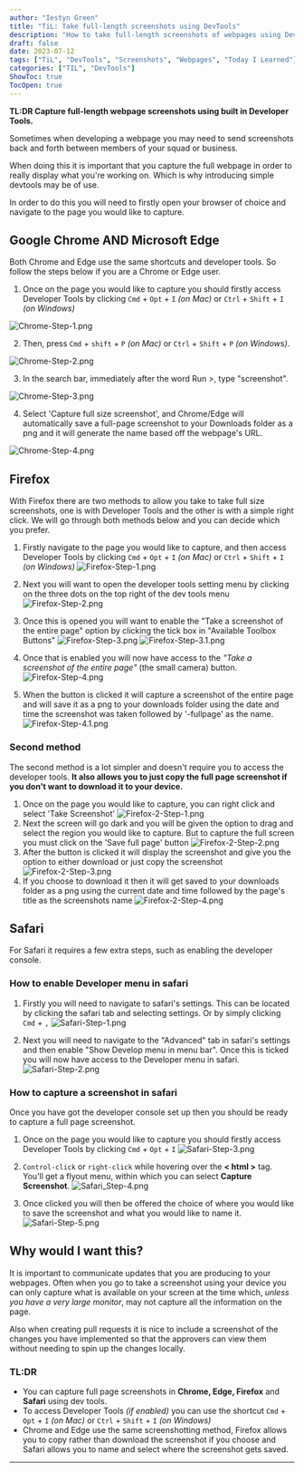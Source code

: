```yaml
---
author: "Iestyn Green"
title: "TiL: Take full-length screenshots using DevTools"
description: "How to take full-length screenshots of webpages using DevTools"
draft: false
date: 2023-07-12
tags: ["TiL", "DevTools", "Screenshots", "Webpages", "Today I Learned"]
categories: ["TIL", "DevTools"]
ShowToc: true
TocOpen: true
---
```


**TL:DR Capture full-length webpage screenshots using built in Developer Tools.**

Sometimes when developing a webpage you may need to send screenshots back and forth between members of your squad or business.

When doing this it is important that you capture the full webpage in order to really display what you're working on. Which is why introducing simple devtools may be of use.

In order to do this you will need to firstly open your browser of choice and navigate to the page you would like to capture.

## Google Chrome AND Microsoft Edge

Both Chrome and Edge use the same shortcuts and developer tools. So follow the steps below if you are a Chrome or Edge user.

1. Once on the page you would like to capture you should firstly access Developer Tools by clicking `Cmd` + `Opt` + `I` *(on Mac)* or `Ctrl` + `Shift` + `I` *(on Windows)*

![Chrome-Step-1.png](images%2FChrome-Step-1.png)

2. Then, press `Cmd` + `shift` + `P` *(on Mac)* or `Ctrl` + `Shift` + `P` *(on Windows)*.

![Chrome-Step-2.png](images%2FChrome-Step-2.png)

3. In the search bar, immediately after the word Run >, type "screenshot".

![Chrome-Step-3.png](images%2FChrome-Step-3.png)

4. Select 'Capture full size screenshot', and Chrome/Edge will automatically save a full-page screenshot to your Downloads folder as a png and it will generate the name based off the webpage's URL.

![Chrome-Step-4.png](images%2FChrome-Step-4.png)

## Firefox
With Firefox there are two methods to allow you take to take full size screenshots, one is with Developer Tools and the other is with a simple right click. We will go through both methods below and you can decide which you prefer.

1. Firstly navigate to the page you would like to capture, and then access Developer Tools by clicking `Cmd` + `Opt` + `I` *(on Mac)* or `Ctrl` + `Shift` + `I` *(on Windows)*
![Firefox-Step-1.png](images%2FFirefox-Step-1.png)

2. Next you will want to open the developer tools setting menu by clicking on the three dots on the top right of the dev tools menu
![Firefox-Step-2.png](images%2FFirefox-Step-2.png)

3. Once this is opened you will want to enable the "Take a screenshot of the entire page" option by clicking the tick box in "Available Toolbox Buttons"
![Firefox-Step-3.png](images%2FFirefox-Step-3.png)
![Firefox-Step-3.1.png](images%2FFirefox-Step-3.1.png)

4. Once that is enabled you will now have access to the *"Take a screenshot of the entire page"* (the small camera) button.
   ![Firefox-Step-4.png](images%2FFirefox-Step-4.png)

5. When the button is clicked it will capture a screenshot of the entire page and will save it as a png to your downloads folder using the date and time the screenshot was taken followed by '-fullpage' as the name.
    ![Firefox-Step-4.1.png](images%2FFirefox-Step-5.png)
 
### Second method   

The second method is a lot simpler and doesn't require you to access the developer tools.
**It also allows you to just copy the full page screenshot if you don't want to download it to your device.**

1. Once on the page you would like to capture, you can right click and select 'Take Screenshot'
![Firefox-2-Step-1.png](images%2FFirefox-2-Step-1.png)
2. Next the screen will go dark and you will be given the option to drag and select the region you would like to capture. But to capture the full screen you must click on the 'Save full page' button
![Firefox-2-Step-2.png](images%2FFirefox-2-Step-2.png)
3. After the button is clicked it will display the screenshot and give you the option to either download or just copy the screenshot
![Firefox-2-Step-3.png](images%2FFirefox-2-Step-3.png)
4. If you choose to download it then it will get saved to your downloads folder as a png using the current date and time followed by the page's title as the screenshots name
![Firefox-2-Step-4.png](images%2FFirefox-2-Step-4.png)
## Safari
For Safari it requires a few extra steps, such as enabling the developer console.

### How to enable Developer menu in safari
1. Firstly you will need to navigate to safari's settings. This can be located by clicking the safari tab and selecting settings. Or by simply clicking `Cmd` + `,`
![Safari-Step-1.png](images%2FSafari-Step-1.png)
 
2. Next you will need to navigate to the "Advanced" tab in safari's settings and then enable "Show Develop menu in menu bar". Once this is ticked you will now have access to the Developer menu in safari.
![Safari-Step-2.png](images%2FSafari-Step-2.png)

### How to capture a screenshot in safari
Once you have got the developer console set up then you should be ready to capture a full page screenshot.

1. Once on the page you would like to capture you should firstly access Developer Tools by clicking `Cmd` + `Opt` + `I`
![Safari-Step-3.png](images%2FSafari-Step-3.png)

2. `Control-click` or `right-click` while hovering over the **< html >** tag. You’ll get a flyout menu, within which you can select **Capture Screenshot**.
![Safari_Step-4.png](images%2FSafari-Step-4.png)

3. Once clicked you will then be offered the choice of where you would like to save the screenshot and what you would like to name it.
![Safari-Step-5.png](images%2FSafari-Step-5.png)


## Why would I want this?
It is important to communicate updates that you are producing to your webpages. Often when you go to take a screenshot using your device you can only capture what is available on your screen at the time which, *unless you have a very large monitor*, may not capture all the information on the page.

Also when creating pull requests it is nice to include a screenshot of the changes you have implemented so that the approvers can view them without needing to spin up the changes locally.

### TL:DR

- You can capture full page screenshots in **Chrome, Edge, Firefox** and **Safari** using dev tools.
- To access Developer Tools *(if enabled)* you can use the shortcut `Cmd` + `Opt` + `I` *(on Mac)* or `Ctrl` + `Shift` + `I` *(on Windows)*
- Chrome and Edge use the same screenshotting method, Firefox allows you to copy rather than download the screenshot if you choose and Safari allows you to name and select where the screenshot gets saved.
---

